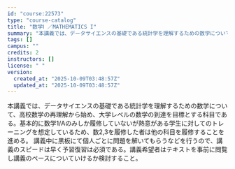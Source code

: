 ```yaml
---
id: "course:22573"
type: "course-catalog"
title: "数学Ⅰ ／MATHEMATICS I"
summary: "本講義では、データサイエンスの基礎である統計学を理解するための数学について、高校数学の再理解から始め、大学レベルの数学の到達を目標とする科目である。基本的に数学1/Aのみしか履修していないが熱意がある学生に対してのトレーニングを想定している…"
tags: []
campus: ""
credits: 2
instructors: []
license: " "
version:
  created_at: "2025-10-09T03:48:57Z"
  updated_at: "2025-10-09T03:48:57Z"
---
```


本講義では、データサイエンスの基礎である統計学を理解するための数学について、高校数学の再理解から始め、大学レベルの数学の到達を目標とする科目である。基本的に数学1/Aのみしか履修していないが熱意がある学生に対してのトレーニングを想定しているため、数2,3を履修した者は他の科目を履修することを進める。 講義中に黒板にて個人ごとに問題を解いてもらうなどを行うので、講義のスピードは早く予習復習は必須である。講義希望者はテキストを事前に閲覧し講義のペースについていけるか検討すること。
